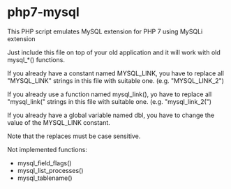 # php7-mysql
This PHP script emulates MySQL extension for PHP 7 using MySQLi extension

Just include this file on top of your old application and it will work with old mysql_*() functions.

If you already have a constant named MYSQL_LINK, you have to replace all "MYSQL_LINK" strings in this file with suitable one. (e.g. "MYSQL_LINK_2")

If you already use a function named mysql_link(), yo have to replace all "mysql_link(" strings in this file with suitable one. (e.g. "mysql_link_2(")

If you already have a global variable named dbl, you have to change the value of the MYSQL_LINK constant.

Note that the replaces must be case sensitive.

Not implemented functions:
* mysql_field_flags()
* mysql_list_processes()
* mysql_tablename()
